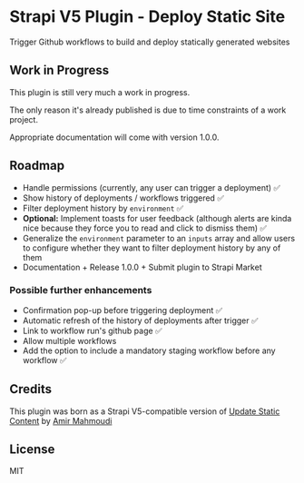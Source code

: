 # Strapi V5 Plugin - Deploy Static Site

Trigger Github workflows to build and deploy statically generated websites

## Work in Progress
This plugin is still very much a work in progress.

The only reason it's already published is due to time constraints of a work project.

Appropriate documentation will come with version 1.0.0.

## Roadmap
- Handle permissions (currently, any user can trigger a deployment) ✅
- Show history of deployments / workflows triggered ✅
- Filter deployment history by `environment` ✅
- **Optional:** Implement toasts for user feedback (although alerts are kinda nice because they force you to read and click to dismiss them) ✅
- Generalize the `environment` parameter to an `inputs` array and allow users to configure whether they want to filter deployment history by any of them
- Documentation + Release 1.0.0 + Submit plugin to Strapi Market

### Possible further enhancements
- Confirmation pop-up before triggering deployment ✅
- Automatic refresh of the history of deployments after trigger ✅
- Link to workflow run's github page ✅
- Allow multiple workflows
- Add the option to include a mandatory staging workflow before any workflow ✅

## Credits
This plugin was born as a Strapi V5-compatible version of [Update Static Content](https://github.com/everythinginjs/strapi-plugin-update-static-content) by [Amir Mahmoudi](https://github.com/everythinginjs)

## License
MIT